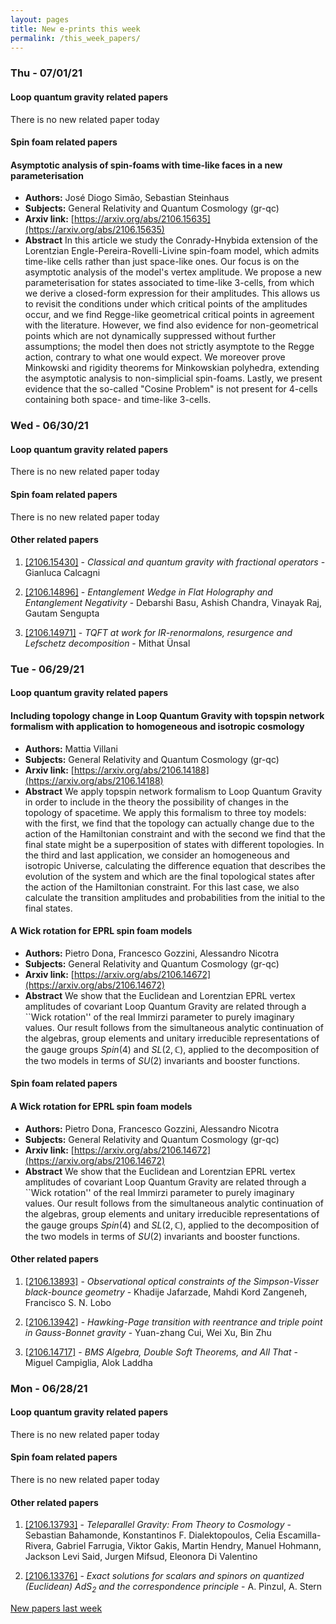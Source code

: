 ```yaml
---
layout: pages
title: New e-prints this week
permalink: /this_week_papers/
---
```




### Thu - 07/01/21

#### Loop quantum gravity related papers

There is no new related paper today 

#### Spin foam related papers

#### **Asymptotic analysis of spin-foams with time-like faces in a new  parameterisation**
 - **Authors:** José Diogo Simão, Sebastian Steinhaus
 - **Subjects:** General Relativity and Quantum Cosmology (gr-qc)
 - **Arxiv link:** [https://arxiv.org/abs/2106.15635](https://arxiv.org/abs/2106.15635)
 - **Abstract**
 In this article we study the Conrady-Hnybida extension of the Lorentzian Engle-Pereira-Rovelli-Livine spin-foam model, which admits time-like cells rather than just space-like ones. Our focus is on the asymptotic analysis of the model's vertex amplitude. We propose a new parameterisation for states associated to time-like 3-cells, from which we derive a closed-form expression for their amplitudes. This allows us to revisit the conditions under which critical points of the amplitudes occur, and we find Regge-like geometrical critical points in agreement with the literature. However, we find also evidence for non-geometrical points which are not dynamically suppressed without further assumptions; the model then does not strictly asymptote to the Regge action, contrary to what one would expect. We moreover prove Minkowski and rigidity theorems for Minkowskian polyhedra, extending the asymptotic analysis to non-simplicial spin-foams. Lastly, we present evidence that the so-called "Cosine Problem" is not present for 4-cells containing both space- and time-like 3-cells. 


### Wed - 06/30/21

#### Loop quantum gravity related papers

There is no new related paper today 

#### Spin foam related papers

There is no new related paper today 



#### Other related papers

1. [[2106.15430]](https://arxiv.org/abs/2106.15430) - *Classical and quantum gravity with fractional operators* - Gianluca Calcagni

1. [[2106.14896]](https://arxiv.org/abs/2106.14896) - *Entanglement Wedge in Flat Holography and Entanglement Negativity* - Debarshi Basu, Ashish Chandra, Vinayak Raj, Gautam Sengupta

1. [[2106.14971]](https://arxiv.org/abs/2106.14971) - *TQFT at work for IR-renormalons, resurgence and Lefschetz decomposition* - Mithat Ünsal



### Tue - 06/29/21

#### Loop quantum gravity related papers

#### **Including topology change in Loop Quantum Gravity with topspin network  formalism with application to homogeneous and isotropic cosmology**
 - **Authors:** Mattia Villani
 - **Subjects:** General Relativity and Quantum Cosmology (gr-qc)
 - **Arxiv link:** [https://arxiv.org/abs/2106.14188](https://arxiv.org/abs/2106.14188)
 - **Abstract**
 We apply topspin network formalism to Loop Quantum Gravity in order to include in the theory the possibility of changes in the topology of spacetime. We apply this formalism to three toy models: with the first, we find that the topology can actually change due to the action of the Hamiltonian constraint and with the second we find that the final state might be a superposition of states with different topologies. In the third and last application, we consider an homogeneous and isotropic Universe, calculating the difference equation that describes the evolution of the system and which are the final topological states after the action of the Hamiltonian constraint. For this last case, we also calculate the transition amplitudes and probabilities from the initial to the final states. 

#### **A Wick rotation for EPRL spin foam models**
 - **Authors:** Pietro Dona, Francesco Gozzini, Alessandro Nicotra
 - **Subjects:** General Relativity and Quantum Cosmology (gr-qc)
 - **Arxiv link:** [https://arxiv.org/abs/2106.14672](https://arxiv.org/abs/2106.14672)
 - **Abstract**
 We show that the Euclidean and Lorentzian EPRL vertex amplitudes of covariant Loop Quantum Gravity are related through a ``Wick rotation'' of the real Immirzi parameter to purely imaginary values. Our result follows from the simultaneous analytic continuation of the algebras, group elements and unitary irreducible representations of the gauge groups $Spin(4)$ and $SL(2,\mathbb{C})$, applied to the decomposition of the two models in terms of $SU(2)$ invariants and booster functions. 

#### Spin foam related papers

#### **A Wick rotation for EPRL spin foam models**
 - **Authors:** Pietro Dona, Francesco Gozzini, Alessandro Nicotra
 - **Subjects:** General Relativity and Quantum Cosmology (gr-qc)
 - **Arxiv link:** [https://arxiv.org/abs/2106.14672](https://arxiv.org/abs/2106.14672)
 - **Abstract**
 We show that the Euclidean and Lorentzian EPRL vertex amplitudes of covariant Loop Quantum Gravity are related through a ``Wick rotation'' of the real Immirzi parameter to purely imaginary values. Our result follows from the simultaneous analytic continuation of the algebras, group elements and unitary irreducible representations of the gauge groups $Spin(4)$ and $SL(2,\mathbb{C})$, applied to the decomposition of the two models in terms of $SU(2)$ invariants and booster functions. 



#### Other related papers

1. [[2106.13893]](https://arxiv.org/abs/2106.13893) - *Observational optical constraints of the Simpson-Visser black-bounce  geometry* - Khadije Jafarzade, Mahdi Kord Zangeneh, Francisco S. N. Lobo

1. [[2106.13942]](https://arxiv.org/abs/2106.13942) - *Hawking-Page transition with reentrance and triple point in Gauss-Bonnet  gravity* - Yuan-zhang Cui, Wei Xu, Bin Zhu

1. [[2106.14717]](https://arxiv.org/abs/2106.14717) - *BMS Algebra, Double Soft Theorems, and All That* - Miguel Campiglia, Alok Laddha



### Mon - 06/28/21

#### Loop quantum gravity related papers

There is no new related paper today 

#### Spin foam related papers

There is no new related paper today 



#### Other related papers

1. [[2106.13793]](https://arxiv.org/abs/2106.13793) - *Teleparallel Gravity: From Theory to Cosmology* - Sebastian Bahamonde, Konstantinos F. Dialektopoulos, Celia Escamilla-Rivera, Gabriel Farrugia, Viktor Gakis, Martin Hendry, Manuel Hohmann, Jackson Levi Said, Jurgen Mifsud, Eleonora Di Valentino

1. [[2106.13376]](https://arxiv.org/abs/2106.13376) - *Exact solutions for scalars and spinors on quantized (Euclidean) $AdS_2$  and the correspondence principle* - A. Pinzul, A. Stern






[New papers last week]({{site.url}}/archived/weekly/pre-print/2021/06/28/archived_weekly_papers.html)